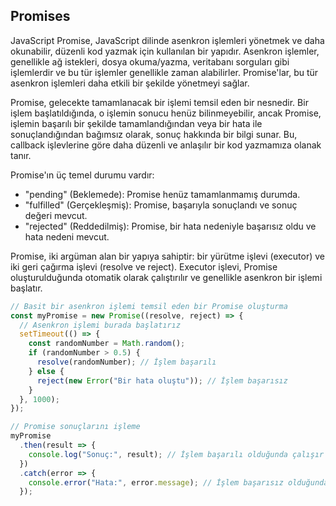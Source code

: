 ## Promises

JavaScript Promise, JavaScript dilinde asenkron işlemleri yönetmek ve daha okunabilir, düzenli kod yazmak için kullanılan bir yapıdır. Asenkron işlemler, genellikle ağ istekleri, dosya okuma/yazma, veritabanı sorguları gibi işlemlerdir ve bu tür işlemler genellikle zaman alabilirler. Promise'lar, bu tür asenkron işlemleri daha etkili bir şekilde yönetmeyi sağlar.

Promise, gelecekte tamamlanacak bir işlemi temsil eden bir nesnedir. Bir işlem başlatıldığında, o işlemin sonucu henüz bilinmeyebilir, ancak Promise, işlemin başarılı bir şekilde tamamlandığından veya bir hata ile sonuçlandığından bağımsız olarak, sonuç hakkında bir bilgi sunar. Bu, callback işlevlerine göre daha düzenli ve anlaşılır bir kod yazmamıza olanak tanır.

Promise'ın üç temel durumu vardır:

- "pending" (Beklemede): Promise henüz tamamlanmamış durumda.
- "fulfilled" (Gerçekleşmiş): Promise, başarıyla sonuçlandı ve sonuç değeri mevcut.
- "rejected" (Reddedilmiş): Promise, bir hata nedeniyle başarısız oldu ve hata nedeni mevcut.

Promise, iki argüman alan bir yapıya sahiptir: bir yürütme işlevi (executor) ve iki geri çağırma işlevi (resolve ve reject). Executor işlevi, Promise oluşturulduğunda otomatik olarak çalıştırılır ve genellikle asenkron bir işlemi başlatır.

```js
// Basit bir asenkron işlemi temsil eden bir Promise oluşturma
const myPromise = new Promise((resolve, reject) => {
  // Asenkron işlemi burada başlatırız
  setTimeout(() => {
    const randomNumber = Math.random();
    if (randomNumber > 0.5) {
      resolve(randomNumber); // İşlem başarılı
    } else {
      reject(new Error("Bir hata oluştu")); // İşlem başarısız
    }
  }, 1000);
});

// Promise sonuçlarını işleme
myPromise
  .then(result => {
    console.log("Sonuç:", result); // İşlem başarılı olduğunda çalışır
  })
  .catch(error => {
    console.error("Hata:", error.message); // İşlem başarısız olduğunda çalışır
  });
```